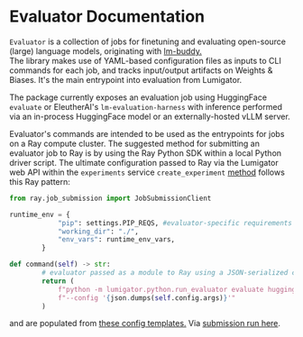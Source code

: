 # Evaluator Documentation

`Evaluator` is a collection of jobs for finetuning and evaluating open-source (large) language models, originating with [lm-buddy.](https://github.com/mozilla-ai/lm-buddy)  
The library makes use of YAML-based configuration files as inputs to CLI commands for each job, and tracks input/output artifacts on Weights & Biases.
It's the main entrypoint into evaluation from Lumigator. 

The package currently exposes an evaluation job using HuggingFace `evaluate` or EleutherAI's  `lm-evaluation-harness` with inference performed via an in-process HuggingFace model or an externally-hosted vLLM server.

Evaluator's commands are intended to be used as the entrypoints for jobs on a Ray compute cluster. 
The suggested method for submitting an evaluator job to Ray is by using the Ray Python SDK within a local Python driver script. 
The ultimate configuration passed to Ray via the Lumigator web API within the `experiments` service `create_experiment` [method](https://github.com/mozilla-ai/lumigator/blob/ddf40ee48fe0ab64ec36918844cfcfd26753b753/lumigator/python/mzai/backend/services/experiments.py#L73) follows this Ray pattern:

```python
from ray.job_submission import JobSubmissionClient

runtime_env = {
            "pip": settings.PIP_REQS, #evaluator-specific requirements
            "working_dir": "./",
            "env_vars": runtime_env_vars,
        }

def command(self) -> str:
        # evaluator passed as a module to Ray using a JSON-serialized config.
        return (
            f"python -m lumigator.python.run_evaluator evaluate huggingface "
            f"--config '{json.dumps(self.config.args)}'"
        )

```
and are populated from [these config templates.](https://github.com/mozilla-ai/lumigator/blob/main/lumigator/python/mzai/backend/config_templates.py)
Via [submission run here](https://github.com/mozilla-ai/lumigator/blob/main/lumigator/python/mzai/backend/jobs/submission.py). 

